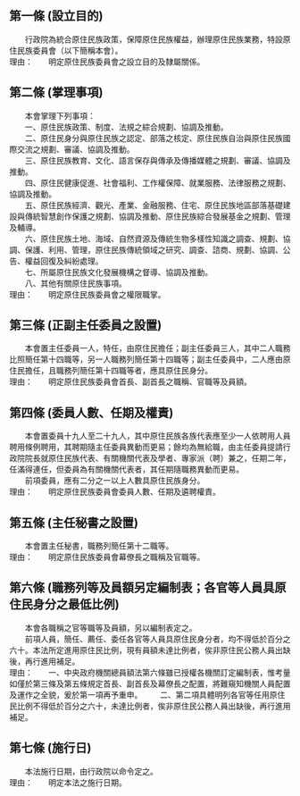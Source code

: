 第一條 (設立目的)
-----------------
　　行政院為統合原住民族政策，保障原住民族權益，辦理原住民族業務，特設原住民族委員會（以下簡稱本會）。  
理由：　　明定原住民族委員會之設立目的及隸屬關係。

第二條 (掌理事項)
-----------------
　　本會掌理下列事項：  
　　一、原住民族政策、制度、法規之綜合規劃、協調及推動。  
　　二、原住民身分與原住民族之認定、部落之核定、原住民族自治與原住民族國際交流之規劃、審議、協調及推動。  
　　三、原住民族教育、文化、語言保存與傳承及傳播媒體之規劃、審議、協調及推動。  
　　四、原住民健康促進、社會福利、工作權保障、就業服務、法律服務之規劃、協調及推動。  
　　五、原住民族經濟、觀光、產業、金融服務、住宅、原住民族地區部落基礎建設與傳統智慧創作保護之規劃、協調及推動、原住民族綜合發展基金之規劃、管理及輔導。  
　　六、原住民族土地、海域、自然資源及傳統生物多樣性知識之調查、規劃、協調、保護、利用、管理，原住民族傳統領域之研究、調查、諮商、規劃、協調、公告、權益回復及糾紛處理。  
　　七、所屬原住民族文化發展機構之督導、協調及推動。  
　　八、其他有關原住民族事項。  
理由：　　明定原住民族委員會之權限職掌。

第三條 (正副主任委員之設置)
---------------------------
　　本會置主任委員一人，特任，由原住民擔任；副主任委員三人，其中二人職務比照簡任第十四職等，另一人職務列簡任第十四職等；副主任委員中，二人應由原住民擔任，且職務列簡任第十四職等者，應具原住民身分。  
理由：　　明定原住民族委員會首長、副首長之職稱、官職等及員額。

第四條 (委員人數、任期及權責)
-----------------------------
　　本會置委員十九人至二十九人，其中原住民族各族代表應至少一人依聘用人員聘用條例聘用，其聘期隨主任委員異動而更易；餘均為無給職，由主任委員提請行政院院長就原住民族代表、有關機關代表及學者、專家派（聘）兼之，任期二年，任滿得連任，但委員為有關機關代表者，其任期隨職務異動而更易。  
　　前項委員，應有二分之一以上人數具原住民族身分。  
理由：　　明定原住民族委員會委員人數、任期及遴聘權責。

第五條 (主任秘書之設置)
-----------------------
　　本會置主任秘書，職務列簡任第十二職等。  
理由：　　明定原住民族委員會幕僚長之職稱及官職等。

第六條 (職務列等及員額另定編制表；各官等人員具原住民身分之最低比例)
-------------------------------------------------------------------
　　本會各職稱之官等職等及員額，另以編制表定之。  
　　前項人員，簡任、薦任、委任各官等人員具原住民身分者，均不得低於百分之六十。本法所定進用原住民比例，現有員額未達比例者，俟非原住民公務人員出缺後，再行進用補足。  
理由：　　一、中央政府機關總員額法第六條雖已授權各機關訂定編制表，惟考量如僅於第三條及第五條規定首長、副首長及幕僚長之配置，將難窺知機關人員配置及運作之全貌，爰於第一項再予重申。
　　二、第二項具體明列各官等任用原住民比例不得低於百分之六十，未達比例者，俟非原住民公務人員出缺後，再行進用補足。

第七條 (施行日)
---------------
　　本法施行日期，由行政院以命令定之。  
理由：　　明定本法之施行日期。